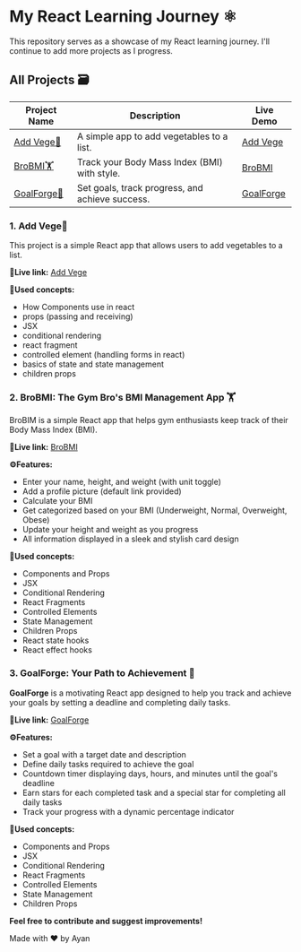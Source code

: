 # My React Learning Journey ⚛️

This repository serves as a showcase of my React learning journey. I'll continue to add more projects as I progress.

## All Projects 🗃️

| Project Name                                           | Description                                     | Live Demo                                    |
| ------------------------------------------------------ | ----------------------------------------------- | -------------------------------------------- |
| [Add Vege🥕](#1-add-vege)                              | A simple app to add vegetables to a list.       | [Add Vege](https://add-vege.netlify.app/)    |
| [BroBMI🏋️](#2-brobmi-the-gym-bros-bmi-management-app-) | Track your Body Mass Index (BMI) with style.    | [BroBMI](https://brobmi.netlify.app/)        |
| [GoalForge🎯](#3-goalforge-your-path-to-achievement-)  | Set goals, track progress, and achieve success. | [GoalForge](https://goal-forge.netlify.app/) |

### **1. Add Vege🥕**

This project is a simple React app that allows users to add vegetables to a list.

**🚀Live link:** [Add Vege](https://add-vege.netlify.app/)

**🧠Used concepts:**

- How Components use in react
- props (passing and receiving)
- JSX
- conditional rendering
- react fragment
- controlled element (handling forms in react)
- basics of state and state management
- children props

### **2. BroBMI: The Gym Bro's BMI Management App 🏋️**

BroBIM is a simple React app that helps gym enthusiasts keep track of their Body Mass Index (BMI).

**🚀Live link:** [BroBMI](https://brobmi.netlify.app/)

**⚙️Features:**

- Enter your name, height, and weight (with unit toggle)
- Add a profile picture (default link provided)
- Calculate your BMI
- Get categorized based on your BMI (Underweight, Normal, Overweight, Obese)
- Update your height and weight as you progress
- All information displayed in a sleek and stylish card design

**🧠Used concepts:**

- Components and Props
- JSX
- Conditional Rendering
- React Fragments
- Controlled Elements
- State Management
- Children Props
- React state hooks
- React effect hooks

### **3. GoalForge: Your Path to Achievement 🎯**

**GoalForge** is a motivating React app designed to help you track and achieve your goals by setting a deadline and completing daily tasks.

**🚀Live link:** [GoalForge](https://goal-forge.netlify.app/)

**⚙️Features:**

- Set a goal with a target date and description
- Define daily tasks required to achieve the goal
- Countdown timer displaying days, hours, and minutes until the goal's deadline
- Earn stars for each completed task and a special star for completing all daily tasks
- Track your progress with a dynamic percentage indicator

**🧠Used concepts:**

- Components and Props
- JSX
- Conditional Rendering
- React Fragments
- Controlled Elements
- State Management
- Children Props

**Feel free to contribute and suggest improvements!**

Made with ❤️ by Ayan

